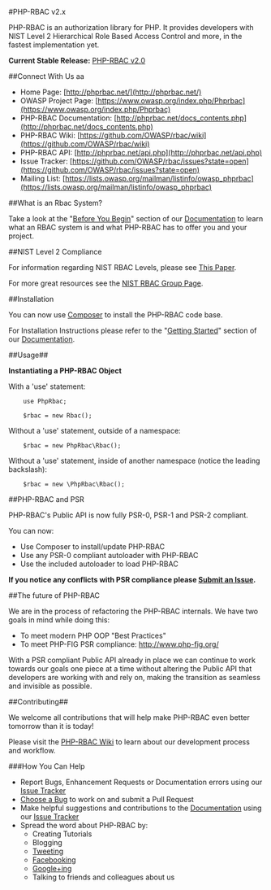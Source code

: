 #PHP-RBAC v2.x

PHP-RBAC is an authorization library for PHP. It provides developers with NIST Level 2 Hierarchical Role Based Access Control and more, in the fastest implementation yet.

**Current Stable Release:** [PHP-RBAC v2.0](https://sourceforge.net/projects/phprbac/files/latest/download?source=dlp)

##Connect With Us aa

* Home Page: [http://phprbac.net/](http://phprbac.net/)
* OWASP Project Page: [https://www.owasp.org/index.php/Phprbac](https://www.owasp.org/index.php/Phprbac)
* PHP-RBAC Documentation: [http://phprbac.net/docs_contents.php](http://phprbac.net/docs_contents.php)
* PHP-RBAC Wiki: [https://github.com/OWASP/rbac/wiki](https://github.com/OWASP/rbac/wiki)
* PHP-RBAC API: [http://phprbac.net/api.php](http://phprbac.net/api.php)
* Issue Tracker: [https://github.com/OWASP/rbac/issues?state=open](https://github.com/OWASP/rbac/issues?state=open)
* Mailing List: [https://lists.owasp.org/mailman/listinfo/owasp_phprbac](https://lists.owasp.org/mailman/listinfo/owasp_phprbac)

##What is an Rbac System?

Take a look at the "[Before You Begin](http://phprbac.net/docs_before_you_begin.php)" section of our [Documentation](http://phprbac.net/docs_contents.php) to learn what an RBAC system is and what PHP-RBAC has to offer you and your project.

##NIST Level 2 Compliance

For information regarding NIST RBAC Levels, please see [This Paper](http://csrc.nist.gov/rbac/sandhu-ferraiolo-kuhn-00.pdf).

For more great resources see the [NIST RBAC Group Page](http://csrc.nist.gov/groups/SNS/rbac/).

##Installation

You can now use [Composer](https://getcomposer.org/) to install the PHP-RBAC code base.

For Installation Instructions please refer to the "[Getting Started](http://phprbac.net/docs_getting_started.php)" section of our [Documentation](http://phprbac.net/docs_contents.php).

##Usage##

**Instantiating a PHP-RBAC Object**
    
With a 'use' statement:

        use PhpRbac;
        
        $rbac = new Rbac();

Without a 'use' statement, outside of a namespace:
        
        $rbac = new PhpRbac\Rbac();

Without a 'use' statement, inside of another namespace (notice the leading backslash):
        
        $rbac = new \PhpRbac\Rbac();

##PHP-RBAC and PSR

PHP-RBAC's Public API is now fully PSR-0, PSR-1 and PSR-2 compliant.

You can now:

* Use Composer to install/update PHP-RBAC
* Use any PSR-0 compliant autoloader with PHP-RBAC
* Use the included autoloader to load PHP-RBAC

**If you notice any conflicts with PSR compliance please [Submit an Issue](https://github.com/OWASP/rbac/issues/new).**

##The future of PHP-RBAC

We are in the process of refactoring the PHP-RBAC internals. We have two goals in mind while doing this:

* To meet modern PHP OOP "Best Practices"
* To meet PHP-FIG PSR compliance: http://www.php-fig.org/

With a PSR compliant Public API already in place we can continue to work towards our goals one piece at a 
time without altering the Public API that developers are working with and rely on, making the transition as seamless 
and invisible as possible.

##Contributing##

We welcome all contributions that will help make PHP-RBAC even better tomorrow than it is today!

Please visit the [PHP-RBAC Wiki](https://github.com/OWASP/rbac/wiki) to learn about our development process and workflow.

###How You Can Help

* Report Bugs, Enhancement Requests or Documentation errors using our [Issue Tracker](https://github.com/OWASP/rbac/issues?state=open)
* [Choose a Bug](https://github.com/OWASP/rbac/issues?state=open) to work on and submit a Pull Request
* Make helpful suggestions and contributions to the [Documentation](http://phprbac.net/docs_contents.php) using our [Issue Tracker](https://github.com/OWASP/rbac/issues?state=open)
* Spread the word about PHP-RBAC by:
    * Creating Tutorials
    * Blogging
    * [Tweeting](https://twitter.com/)
    * [Facebooking](https://www.facebook.com/)
    * [Google+ing](https://plus.google.com/)
    * Talking to friends and colleagues about us
